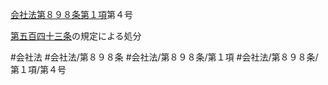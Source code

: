 [会社法第８９８条第１項](会社法＿＿＿＿第８９８条第１項)第４号

[第五百四十三条](会社法＿＿＿＿第５４３条)の規定による処分


#会社法
#会社法/第８９８条
#会社法/第８９８条/第１項
#会社法/第８９８条/第１項/第４号
